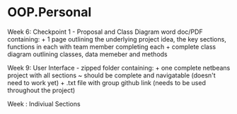 # OOP.Personal

Week 6: Checkpoint 1
    - Proposal and Class Diagram
          word doc/PDF containing:
                + 1 page outlining the underlying project idea, the key sections, functions in each with team member completing each
                + complete class diagram outlining classes, data memeber and methods

Week 9: User Interface
    - zipped folder containing:
                + one complete netbeans project with all sections
                       ~ should be complete and navigatable (doesn't need to work yet)
                + .txt file with group github link (needs to be used throughout the project)

Week : Indiviual Sections
